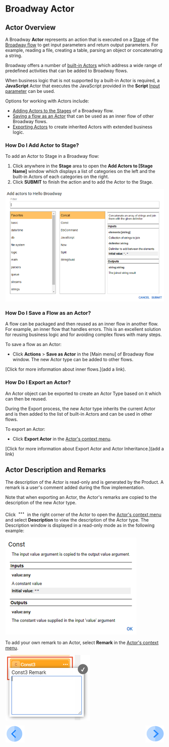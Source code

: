 # Broadway Actor

## Actor Overview

A Broadway  **Actor** represents an action that is executed on a [Stage](19_broadway_flow_stages.md) of the [Broadway flow](16_broadway_flow_overview.md) to get input parameters and return output parameters. For example, reading a file, creating a table, parsing an object or concatenating a string.

Broadway offers a number of [built-in Actors](04_built_in_actor_types.md) which address a wide range of predefined activities that can be added to Broadway flows. 

When business logic that is not supported by a built-in Actor is required, a **JavaScript** Actor that executes the JavaScript provided in the **Script** [Input parameter](03_broadway_actor_window.md#data-input-parameters) can be used. 

Options for working with Actors include:
- [Adding Actors to the Stages](03_broadway_actor.md#how-do-i-add-actor-to-stage) of a Broadway flow.
- [Saving a flow as an Actor](03_broadway_actor.md#how-do-i-save-flow-as-actor) that can be used as an inner flow of other Broadway flows.
- [Exporting Actors](03_broadway_actor.md#how-do-i-export-an-actor) to create inherited Actors with extended business logic.  

### How Do I Add Actor to Stage?

To add an Actor to Stage in a Broadway flow:
1.  Click anywhere in the **Stage** area to open the **Add Actors to [Stage Name]** window which displays a list of categories on the left and the built-in Actors of each categories on the right. 
2.  Click **SUBMIT** to finish the action and to add the Actor to the Stage.


![image](images/99_04_01_add_actor.PNG)

### How Do I Save a Flow as an Actor?
A flow can be packaged and then reused as an inner flow in another flow. For example, an inner flow that handles errors. This is an excellent solution for reusing business logic and for avoiding complex flows with many steps. 

To save a flow as an Actor:

- Click **Actions** > **Save as Actor** in the [Main menu] of Broadway flow window. The new Actor type can be added to other flows.

[Click for more information about inner flows.](add a link). 

### How Do I Export an Actor?

An Actor object can be exported to create an Actor Type based on it which can then be reused. 

During the Export process, the new Actor type inherits the current Actor and is then added to the list of built-in Actors and can be used in other flows.

To export an Actor:

- Click **Export Actor** in the [Actor's context menu](18_broadway_flow_window.md#actors-context-menu).

[Click for more information about Export Actor and Actor Inheritance.](add a link) 

## Actor Description and Remarks

The description of the Actor is read-only and is generated by the Product. A remark is a user's comment added during the flow implementation.

Note that when exporting an Actor, the Actor's remarks are copied to the description of the new Actor type.

Click ![image](images/99_19_dots.PNG) in the right corner of the Actor to open the [Actor's context menu](18_broadway_flow_window.md#actors-context-menu) and select **Description** to view the description of the Actor type. The Description window is displayed in a read-only mode as in the following example:

![image](images/99_03_actor_desc.PNG)

To add your own remark to an Actor, select **Remark** in the [Actor's context menu](18_broadway_flow_window.md#actors-context-menu).

![image](images/99_03_actor_remark.PNG)


[![Previous](/articles/images/Previous.png)](02_broadway_high_level_components.md)[<img align="right" width="60" height="54" src="/articles/images/Next.png">](03_broadway_actor_window.md)
